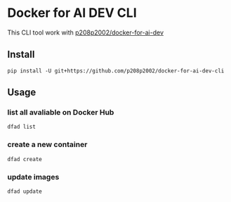 # Docker for AI DEV CLI
This CLI tool work with [p208p2002/docker-for-ai-dev](https://github.com/p208p2002/docker-for-ai-dev)

## Install
```
pip install -U git+https://github.com/p208p2002/docker-for-ai-dev-cli
```

## Usage
### list all avaliable on Docker Hub
```
dfad list
```
### create a new container
```
dfad create
```
### update images
```
dfad update
```